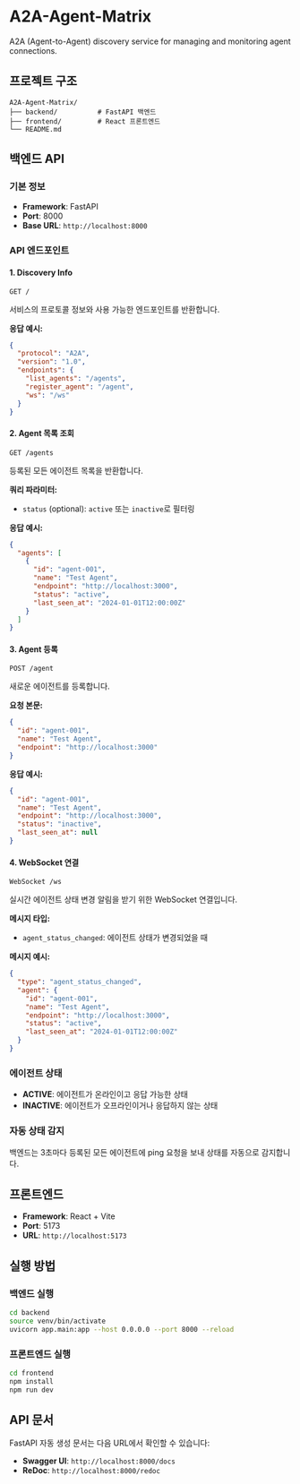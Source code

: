 # A2A-Agent-Matrix

A2A (Agent-to-Agent) discovery service for managing and monitoring agent connections.

## 프로젝트 구조

```
A2A-Agent-Matrix/
├── backend/          # FastAPI 백엔드
├── frontend/         # React 프론트엔드
└── README.md
```

## 백엔드 API

### 기본 정보
- **Framework**: FastAPI
- **Port**: 8000
- **Base URL**: `http://localhost:8000`

### API 엔드포인트

#### 1. Discovery Info
```
GET /
```
서비스의 프로토콜 정보와 사용 가능한 엔드포인트를 반환합니다.

**응답 예시:**
```json
{
  "protocol": "A2A",
  "version": "1.0",
  "endpoints": {
    "list_agents": "/agents",
    "register_agent": "/agent",
    "ws": "/ws"
  }
}
```

#### 2. Agent 목록 조회
```
GET /agents
```
등록된 모든 에이전트 목록을 반환합니다.

**쿼리 파라미터:**
- `status` (optional): `active` 또는 `inactive`로 필터링

**응답 예시:**
```json
{
  "agents": [
    {
      "id": "agent-001",
      "name": "Test Agent",
      "endpoint": "http://localhost:3000",
      "status": "active",
      "last_seen_at": "2024-01-01T12:00:00Z"
    }
  ]
}
```

#### 3. Agent 등록
```
POST /agent
```
새로운 에이전트를 등록합니다.

**요청 본문:**
```json
{
  "id": "agent-001",
  "name": "Test Agent",
  "endpoint": "http://localhost:3000"
}
```

**응답 예시:**
```json
{
  "id": "agent-001",
  "name": "Test Agent",
  "endpoint": "http://localhost:3000",
  "status": "inactive",
  "last_seen_at": null
}
```

#### 4. WebSocket 연결
```
WebSocket /ws
```
실시간 에이전트 상태 변경 알림을 받기 위한 WebSocket 연결입니다.

**메시지 타입:**
- `agent_status_changed`: 에이전트 상태가 변경되었을 때

**메시지 예시:**
```json
{
  "type": "agent_status_changed",
  "agent": {
    "id": "agent-001",
    "name": "Test Agent",
    "endpoint": "http://localhost:3000",
    "status": "active",
    "last_seen_at": "2024-01-01T12:00:00Z"
  }
}
```

### 에이전트 상태

- **ACTIVE**: 에이전트가 온라인이고 응답 가능한 상태
- **INACTIVE**: 에이전트가 오프라인이거나 응답하지 않는 상태

### 자동 상태 감지

백엔드는 3초마다 등록된 모든 에이전트에 ping 요청을 보내 상태를 자동으로 감지합니다.

## 프론트엔드

- **Framework**: React + Vite
- **Port**: 5173
- **URL**: `http://localhost:5173`

## 실행 방법

### 백엔드 실행
```bash
cd backend
source venv/bin/activate
uvicorn app.main:app --host 0.0.0.0 --port 8000 --reload
```

### 프론트엔드 실행
```bash
cd frontend
npm install
npm run dev
```

## API 문서

FastAPI 자동 생성 문서는 다음 URL에서 확인할 수 있습니다:
- **Swagger UI**: `http://localhost:8000/docs`
- **ReDoc**: `http://localhost:8000/redoc`
